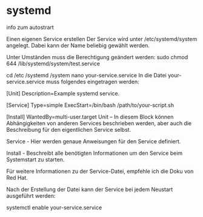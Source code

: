# systemd
info zum autostrart

Einen eigenen Service erstellen
Der Service wird unter /etc/systemd/system angelegt. Dabei kann der Name beliebig gewählt werden.

Unter Umständen muss die Berechtigung geändert werden:
sudo chmod 644 /lib/systemd/system/test.service

cd /etc /systemd /system
nano your-service.service
In die Datei your-service.service muss folgendes eingetragen werden:

[Unit]
Description=Example systemd service.

[Service]
Type=simple
ExecStart=/bin/bash /path/to/your-script.sh

[Install]
WantedBy=multi-user.target
Unit – In diesem Block können Abhängigkeiten von anderen Services beschrieben werden, aber auch die Beschreibung für den eigentlichen Service selbst.

Service - Hier werden genaue Anweisungen für den Service definiert.

Install - Beschreibt alle benötigten Informationen um den Service beim Systemstart zu starten.

Für weitere Informationen zu der Service-Datei, empfehle ich die Doku von Red Hat.

Nach der Erstellung der Datei kann der Service bei jedem Neustart ausgeführt werden:

systemctl enable your-service.service
